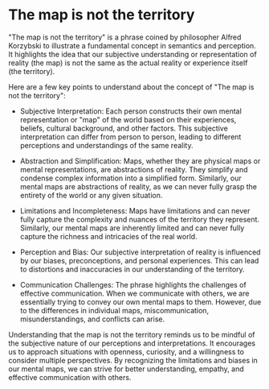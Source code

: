# The map is not the territory

"The map is not the territory" is a phrase coined by philosopher Alfred Korzybski to illustrate a fundamental concept in semantics and perception. It highlights the idea that our subjective understanding or representation of reality (the map) is not the same as the actual reality or experience itself (the territory).

Here are a few key points to understand about the concept of "The map is not the territory":

* Subjective Interpretation: Each person constructs their own mental representation or "map" of the world based on their experiences, beliefs, cultural background, and other factors. This subjective interpretation can differ from person to person, leading to different perceptions and understandings of the same reality.

* Abstraction and Simplification: Maps, whether they are physical maps or mental representations, are abstractions of reality. They simplify and condense complex information into a simplified form. Similarly, our mental maps are abstractions of reality, as we can never fully grasp the entirety of the world or any given situation.

* Limitations and Incompleteness: Maps have limitations and can never fully capture the complexity and nuances of the territory they represent. Similarly, our mental maps are inherently limited and can never fully capture the richness and intricacies of the real world.

* Perception and Bias: Our subjective interpretation of reality is influenced by our biases, preconceptions, and personal experiences. This can lead to distortions and inaccuracies in our understanding of the territory.

* Communication Challenges: The phrase highlights the challenges of effective communication. When we communicate with others, we are essentially trying to convey our own mental maps to them. However, due to the differences in individual maps, miscommunication, misunderstandings, and conflicts can arise.

Understanding that the map is not the territory reminds us to be mindful of the subjective nature of our perceptions and interpretations. It encourages us to approach situations with openness, curiosity, and a willingness to consider multiple perspectives. By recognizing the limitations and biases in our mental maps, we can strive for better understanding, empathy, and effective communication with others.